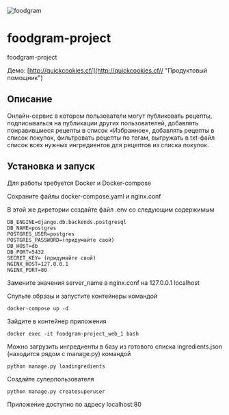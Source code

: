 ![foodgram](https://github.com/Vilbert55/foodgram/workflows/foodgram/badge.svg)
# foodgram-project
foodgram-project

Демо: [http://quickcookies.cf/](http://quickcookies.cf// "Продуктовый помощник")

## Описание

Онлайн-сервис в котором пользователи могут публиковать рецепты, подписываться на публикации других пользователей, добавлять понравившиеся рецепты в список «Избранное», добавлять рецепты в список покупок, фильтровать рецепты по тегам, выгружать в txt-файл список всех нужных ингредиентов для рецептов из списка покупок.

## Установка и запуск

Для работы требуется Docker и Docker-compose 

Сохраните файлы docker-compose.yaml и nginx.conf

В этой же диретории создайте файл .env со следующим содержимым
```
DB_ENGINE=django.db.backends.postgresql
DB_NAME=postgres
POSTGRES_USER=postgres
POSTGRES_PASSWORD=(придумайте свой)
DB_HOST=db
DB_PORT=5432
SECRET_KEY= (придумайте свой)
NGINX_HOST=127.0.0.1 
NGINX_PORT=80  
```
Замените значения server_name в nginx.conf на 127.0.0.1 localhost

Спульте образы и запустите контейнеры командой
```
docker-compose up -d
```
Зайдите в контейнер приложения
```
docker exec -it foodgram-project_web_1 bash
```
Можно загрузить ингредиенты в базу из готового списка ingredients.json (находится рядом с manage.py) командой
```
python manage.py loadingredients
```
Создайте суперпользователя
```
python manage.py createsuperuser
```

Приложение доступно по адресу localhost:80